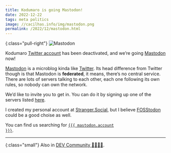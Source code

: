 ```yaml
---
title: Kodumaro is going Mastodon!
date: 2022-12-22
tags: meta politics
image: //cacilhas.info/img/mastodon.png
permalink: /2022/12/mastodon.html
---
```

[dev.to]: https://dev.to/cacilhas/kodumaro-is-going-mastodon-cbl
[fosstodon]: https://fosstodon.org/
[official-site]: https://joinmastodon.org/
[servers]: https://joinmastodon.org/servers
[stranger.social]: https://stranger.social/
[twitter]: https://twitter.com/
[twitter-account]: https://twitter.com/kodumaro

{:class="pull-right"} <img src="{{{ image }}}" alt="Mastodon"/>

Kodumaro [Twitter account][twitter-account] has been deactivated, and we’re
going <a href="{{{ mastodon.url }}}">Mastodon</a> now!

[Mastodon][official-site] is a microblog kinda like [Twitter][twitter]. Its
head difference from Twitter though is that Mastodon is **federated**, it means,
there’s no central service. There are lots of servers talking to each other,
each one following its own rules, so nobody can own the network.

We’d like to invite you to get in. You can do it by signing up one of the
servers listed [here][servers].

I created my personal account at [Stranger.Social][stranger.social], but I
believe [FOSStodon][fosstodon] could be a good choise as well.

You can find us searching for
<a href="{{{ mastodon.url }}}"><code>{{{ mastodon.account }}}</code></a>.

-----

{:class="small"} Also in [DEV Community 👩‍💻👨‍💻][dev.to].
